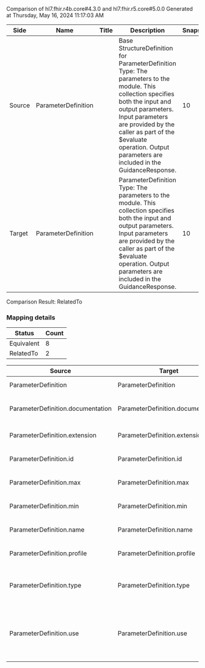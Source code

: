 Comparison of hl7.fhir.r4b.core#4.3.0 and hl7.fhir.r5.core#5.0.0
Generated at Thursday, May 16, 2024 11:17:03 AM

| Side | Name | Title | Description | Snapshot | Differential |
| --- | --- | --- | --- | --- | --- |
| Source | ParameterDefinition |  | Base StructureDefinition for ParameterDefinition Type: The parameters to the module. This collection specifies both the input and output parameters. Input parameters are provided by the caller as part of the $evaluate operation. Output parameters are included in the GuidanceResponse. | 10 | 8 |
| Target | ParameterDefinition |  | ParameterDefinition Type: The parameters to the module. This collection specifies both the input and output parameters. Input parameters are provided by the caller as part of the $evaluate operation. Output parameters are included in the GuidanceResponse. | 10 | 8 |


Comparison Result: RelatedTo


### Mapping details

| Status | Count |
| ------ | ----- |
Equivalent | 8 |
RelatedTo | 2 |


| Source | Target | Status | Message |
| ------ | ------ | ------ | ------- |
| ParameterDefinition | ParameterDefinition | Equivalent | R4B `ParameterDefinition` maps as Equivalent to R5 `ParameterDefinition` |
| ParameterDefinition.documentation | ParameterDefinition.documentation | Equivalent | R4B `ParameterDefinition.documentation` maps as Equivalent to R5 `ParameterDefinition.documentation` |
| ParameterDefinition.extension | ParameterDefinition.extension | Equivalent | R4B `ParameterDefinition.extension` maps as Equivalent to R5 `ParameterDefinition.extension` |
| ParameterDefinition.id | ParameterDefinition.id | Equivalent | R4B `ParameterDefinition.id` maps as Equivalent to R5 `ParameterDefinition.id` |
| ParameterDefinition.max | ParameterDefinition.max | Equivalent | R4B `ParameterDefinition.max` maps as Equivalent to R5 `ParameterDefinition.max` |
| ParameterDefinition.min | ParameterDefinition.min | Equivalent | R4B `ParameterDefinition.min` maps as Equivalent to R5 `ParameterDefinition.min` |
| ParameterDefinition.name | ParameterDefinition.name | Equivalent | R4B `ParameterDefinition.name` maps as Equivalent to R5 `ParameterDefinition.name` |
| ParameterDefinition.profile | ParameterDefinition.profile | Equivalent | R4B `ParameterDefinition.profile` maps as Equivalent to R5 `ParameterDefinition.profile` |
| ParameterDefinition.type | ParameterDefinition.type | RelatedTo | R4B `ParameterDefinition.type` maps as RelatedTo to R5 `ParameterDefinition.type` - (type failed to compare required binding of http://hl7.org/fhir/ValueSet/all-types|4.3.0 and http://hl7.org/fhir/ValueSet/fhir-types|5.0.0) |
| ParameterDefinition.use | ParameterDefinition.use | Equivalent | R4B `ParameterDefinition.use` maps as Equivalent to R5 `ParameterDefinition.use` - use has compatible required binding for code type: http://hl7.org/fhir/ValueSet/operation-parameter-use|4.3.0 and http://hl7.org/fhir/ValueSet/operation-parameter-use|5.0.0 (Equivalent) |

